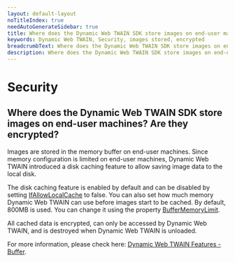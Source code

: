 ```yaml
---
layout: default-layout
noTitleIndex: true
needAutoGenerateSidebar: true
title: Where does the Dynamic Web TWAIN SDK store images on end-user machines? Are they encrypted?
keywords: Dynamic Web TWAIN, Security, images stored, encrypted
breadcrumbText: Where does the Dynamic Web TWAIN SDK store images on end-user machines? Are they encrypted?
description: Where does the Dynamic Web TWAIN SDK store images on end-user machines? Are they encrypted?
---
```


# Security

## Where does the Dynamic Web TWAIN SDK store images on end-user machines? Are they encrypted?

Images are stored in the memory buffer on end-user machines. Since memory configuration is limited on end-user machines, Dynamic Web TWAIN introduced a disk caching feature to allow saving image data to the local disk.

The disk caching feature is enabled by default and can be disabled by setting <a href="https://www.dynamsoft.com/web-twain/docs/info/api/WebTwain_Buffer.html?ver=latest#ifallowlocalcache" target="_blank">IfAllowLocalCache</a> to false. You can also set how much memory Dynamic Web TWAIN can use before images start to be cached. By default, 800MB is used. You can change it using the property <a href="https://www.dynamsoft.com/web-twain/docs/info/api/WebTwain_Buffer.html?ver=latest#buffermemorylimit" target="_blank">BufferMemoryLimit</a>.

All cached data is encrypted, can only be accessed by Dynamic Web TWAIN, and is destroyed when Dynamic Web TWAIN is unloaded.

For more information, please check here: <a href="https://www.dynamsoft.com/web-twain/docs/indepth/features/buffer.html?ver=latest" target="_blank">Dynamic Web TWAIN Features - Buffer</a>.
